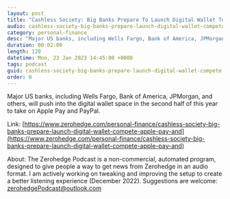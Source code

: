 ```yaml
---
layout: post
title: "Cashless Society: Big Banks Prepare To Launch Digital Wallet To Compete With Apple Pay And PayPal"
audio: cashless-society-big-banks-prepare-launch-digital-wallet-compete-apple-pay-and-0
category: personal-finance
desc: "Major US banks, including Wells Fargo, Bank of America, JPMorgan, and others, will push into the digital wallet space in the second half of this year to take on Apple Pay and PayPal. "
duration: 00:02:00
length: 120
datetime: Mon, 23 Jan 2023 14:45:00 +0000
tags: podcast
guid: cashless-society-big-banks-prepare-launch-digital-wallet-compete-apple-pay-and-0
order: 0
---
```

Major US banks, including Wells Fargo, Bank of America, JPMorgan, and others, will push into the digital wallet space in the second half of this year to take on Apple Pay and PayPal. 

Link: [https://www.zerohedge.com/personal-finance/cashless-society-big-banks-prepare-launch-digital-wallet-compete-apple-pay-and](https://www.zerohedge.com/personal-finance/cashless-society-big-banks-prepare-launch-digital-wallet-compete-apple-pay-and)

About: The Zerohedge Podcast is a non-commercial, automated program, designed to give people a way to get news from Zerohedge in an audio format.  I am actively working on tweaking and improving the setup to create a better listening experience (December 2022).  Suggestions are welcome: [zerohedgePodcast@outlook.com](mailto:zerohedgePodcast@outlook.com)